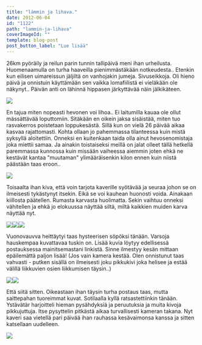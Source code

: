 ```yaml
---
title: "lämmin ja lihava."
date: 2012-06-04
id: "1122"
path: "lammin-ja-lihava"
coverImageId: ""
template: blog-post
post_button_label: "Lue lisää"
---
```


26km pyöräily ja reilun parin tunnin tallipäivä meni ihan urheilusta. Huomenaamulla on turha haaveilla pienimmästäkään notkeudesta.. Etenkin kun eilisen uimareissun jäljiltä on vanhojakin jumeja. Sivuseikkoja. Oli hieno päivä ja onnistuin käyttämään sen vaikka lomafiilistä ei vieläkään ole näkynyt.. Päivän anti on lähinnä hippasen järkyttävää näin jälkikäteen.

[![](/images/IMG_1619.jpg)](http://1.bp.blogspot.com/-Yck6-JQL660/T80V723v3bI/AAAAAAAAAuo/Zu1l0ajpcyc/s1600/IMG_1619.jpg)

En tajua miten nopeasti hevonen voi lihoa.. Ei laitumilla kauaa ole ollut mässättävää loputtomiin. Sitäkään en oikein jaksa sisäistää, miten tuo rasvakerros poistetaan loppukesästä. Sillä kun on vielä 26 päivää aikaa kasvaa rajattomasti. Kohta ollaan jo pahemmassa tilanteessa kuin mistä syksyllä aloitettiin. Onneksi en kuitenkaan taida olla ainut hevosenomistaja joka miettii samaa. Ja ainakin toistaiseksi meillä on jalat olleet tällä hetkellä paremmassa kunnossa kuin missään vaiheessa aiemmin joten ehkä ne kestävät kantaa "muutaman" ylimääräisenkin kilon ennen kuin niistä päästään taas eroon..

[![](/images/IMG_1599.jpg)](http://4.bp.blogspot.com/-1OWMopJ1Az4/T80V1M3Jr1I/AAAAAAAAAuY/-RVsHgtq3lI/s1600/IMG_1599.jpg)

Toisaalta ihan kiva, että voin tarjota kaverille syötävää ja seuraa johon se on ilmeisesti tykästynyt itsekin. Eikä se voi kauhean huonosti voida. Ainakaan kiillosta päätellen. Rumasta karvasta huolimatta. Sekin vaihtuu onneksi vähitellen ja ehkä jo elokuussa näyttää siltä, miltä kaikkien muiden karva näyttää nyt.

[![](/images/IMG_1602.jpg)](http://3.bp.blogspot.com/-VXVWFFiZJZI/T80V4Ql2X8I/AAAAAAAAAug/0795PVsXiZ0/s1600/IMG_1602.jpg)[![](/images/IMG_1628.jpg)](http://3.bp.blogspot.com/-DaHwgisSsxk/T80V-jbdFVI/AAAAAAAAAuw/jWjQ-DNkRaY/s1600/IMG_1628.jpg)[![](/images/IMG_1630.jpg)](http://2.bp.blogspot.com/-yhq0jVjLpsk/T80WBrcB6gI/AAAAAAAAAu4/uw9tSyUk3hM/s1600/IMG_1630.jpg)

Vuonovauvva heittäytyi taas hysteerisen söpöksi tänään. Varsoja hauskempaa kuvattavaa tuskin on. Lisää kuvia löytyy edellisessä postauksessa mainitsemastani linkistä. Sinne ilmestyy kesän mittaan epäilemättä paljon lisää! (Jos vain kamera kestää. Olen onnistunut taas vahvasti - putken sisällä on ilmeisesti joku pikkukivi joka helisee ja estää välillä liikkuvien osien liikkumisen täysin..)

[![](/images/IMG_1729.jpg)](http://4.bp.blogspot.com/-Ei5bWL5ZkoQ/T80WNLStm9I/AAAAAAAAAvY/No3rpKbG6vo/s1600/IMG_1729.jpg)[![](/images/IMG_1725.jpg)](http://1.bp.blogspot.com/-YejMsjBEX8E/T80WKdTOXHI/AAAAAAAAAvQ/ovOw2ti03gc/s1600/IMG_1725.jpg)

Että siitä sitten. Oikeastaan ihan täysin turha postaus taas, mutta saittepahan tuoreimmat kuvat. Sotilaalla kyllä ratsastettiinkin tänään. Ystävätär harjoitteli hieman pysähdyksiä ja peruutuksia ja muita kivoja pikkujuttuja. Itse pysyttelin pitkästä aikaa turvallisesti kameran takana. Nyt kaveri saa vietellä pari päivää ihan rauhassa kesävaimonsa kanssa ja sitten katsellaan uudelleen.

[![](/images/IMG_1945.jpg)](http://4.bp.blogspot.com/-dVD9WtqrnRA/T80WHbVRSNI/AAAAAAAAAvI/U-bnVJ-7QDQ/s1600/IMG_1945.jpg)
